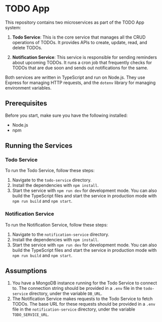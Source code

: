 # TODO App

This repository contains two microservices as part of the TODO App system:

1. **Todo Service**: This is the core service that manages all the CRUD operations of TODOs. It provides APIs to create, update, read, and delete TODOs.

2. **Notification Service**: This service is responsible for sending reminders about upcoming TODOs. It runs a cron job that frequently checks for TODOs that are due soon and sends out notifications for the same.

Both services are written in TypeScript and run on Node.js. They use Express for managing HTTP requests, and the `dotenv` library for managing environment variables.

## Prerequisites

Before you start, make sure you have the following installed:

- Node.js
- npm

## Running the Services

### Todo Service

To run the Todo Service, follow these steps:

1. Navigate to the `todo-service` directory.
2. Install the dependencies with `npm install`.
3. Start the service with `npm run dev` for development mode. You can also build the TypeScript files and start the service in production mode with `npm run build` and `npm start`.

### Notification Service

To run the Notification Service, follow these steps:

1. Navigate to the `notification-service` directory.
2. Install the dependencies with `npm install`.
3. Start the service with `npm run dev` for development mode. You can also build the TypeScript files and start the service in production mode with `npm run build` and `npm start`.

## Assumptions

1. You have a MongoDB instance running for the Todo Service to connect to. The connection string should be provided in a `.env` file in the `todo-service` directory, under the variable `DB_URL`.
2. The Notification Service makes requests to the Todo Service to fetch TODOs. The base URL for these requests should be provided in a `.env` file in the `notification-service` directory, under the variable `TODO_SERVICE_URL`.
